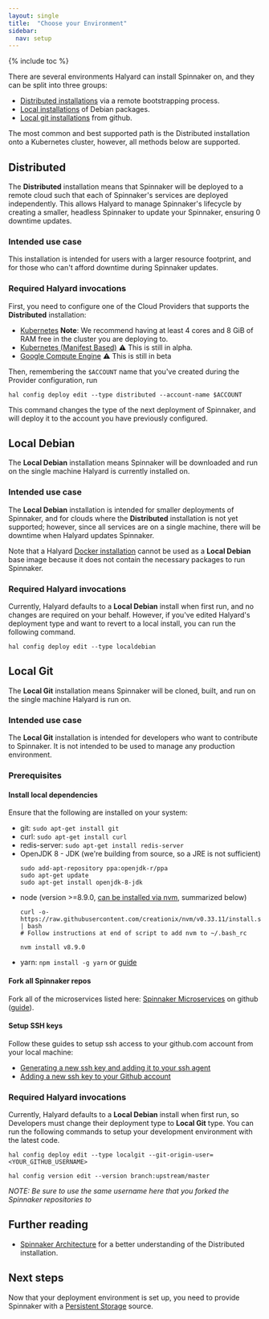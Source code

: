 ```yaml
---
layout: single
title:  "Choose your Environment"
sidebar:
  nav: setup
---
```


{% include toc %}

There are several environments Halyard can install Spinnaker on, and they can be 
split into three groups:

* [Distributed installations](#distributed) via a remote bootstrapping process.
* [Local installations](#local-debian) of Debian packages.
* [Local git installations](#local-git) from github.

The most common and best supported path is the Distributed installation onto a
Kubernetes cluster, however, all methods below are supported.

## Distributed

The __Distributed__ installation means that Spinnaker will be deployed to a 
remote cloud such that each of Spinnaker's services are deployed 
independently. This allows Halyard to manage Spinnaker's lifecycle by creating 
a smaller, headless Spinnaker to update your Spinnaker, ensuring 0 downtime 
updates.

### Intended use case

This installation is intended for users with a larger resource footprint, and
for those who can't afford downtime during Spinnaker updates.

### Required Halyard invocations

First, you need to configure one of the Cloud Providers that supports the
__Distributed__ installation:

* <a href="/setup/install/providers/kubernetes" target="_blank">Kubernetes</a> **Note**: We recommend having at least 4 cores and 8 GiB of RAM free in the cluster you are deploying to.
* <a href="/setup/install/providers/kubernetes-v2" target="_blank">Kubernetes (Manifest Based)</a> :warning: This is still in alpha.
* <a href="/setup/install/providers/gce" target="_blank">Google Compute Engine</a> :warning: This is still in beta

Then, remembering the `$ACCOUNT` name that you've created during the
Provider configuration, run

```
hal config deploy edit --type distributed --account-name $ACCOUNT
```

This command changes the type of the next deployment of Spinnaker, and will
deploy it to the account you have previously configured.

<span class="begin-collapsible-section"></span>

## Local Debian

The __Local Debian__ installation means Spinnaker will be downloaded and run on the 
single machine Halyard is currently installed on.

### Intended use case

The __Local Debian__ installation is intended for smaller deployments of Spinnaker,
and for clouds where the __Distributed__ installation is not yet supported;
however, since all services are on a single machine, there will be downtime when
Halyard updates Spinnaker.

Note that a Halyard [Docker installation](https://www.spinnaker.io/setup/install/halyard/#docker) cannot be used as a __Local Debian__ base image because it does not contain the necessary packages to run Spinnaker.

### Required Halyard invocations

Currently, Halyard defaults to a __Local Debian__ install when first run,
and no changes are required on your behalf. However, if you've edited
Halyard's deployment type and want to revert to a local install, you can run
the following command.

```
hal config deploy edit --type localdebian
```

<span class="end-collapsible-section"></span>

<span class="begin-collapsible-section"></span>

## Local Git

The __Local Git__ installation means Spinnaker will be cloned, built, and run on
the single machine Halyard is run on.

### Intended use case

The __Local Git__ installation is intended for developers who want to contribute
to Spinnaker. It is not intended to be used to manage any production environment.

### Prerequisites

#### Install local dependencies

Ensure that the following are installed on your system:

* git: `sudo apt-get install git`
* curl: `sudo apt-get install curl`
* redis-server: `sudo apt-get install redis-server`
* OpenJDK 8 - JDK (we're building from source, so a JRE is not sufficient)
    ```
    sudo add-apt-repository ppa:openjdk-r/ppa
    sudo apt-get update
    sudo apt-get install openjdk-8-jdk
    ```
* node (version >=8.9.0, [can be installed via nvm](https://github.com/creationix/nvm#install-script), summarized below)
    ```
    curl -o- https://raw.githubusercontent.com/creationix/nvm/v0.33.11/install.sh | bash
    # Follow instructions at end of script to add nvm to ~/.bash_rc

    nvm install v8.9.0
    ```
* yarn: `npm install -g yarn` or [guide](https://yarnpkg.com/lang/en/docs/install/)


#### Fork all Spinnaker repos

Fork all of the microservices listed here: [Spinnaker Microservices](https://www.spinnaker.io/reference/architecture/#spinnaker-microservices) on github ([guide](https://guides.github.com/activities/forking/#fork)).

#### Setup SSH keys

Follow these guides to setup ssh access to your github.com account from your local machine:

* [Generating a new ssh key and adding it to your ssh agent](https://help.github.com/articles/generating-a-new-ssh-key-and-adding-it-to-the-ssh-agent/)
* [Adding a new ssh key to your Github account](https://help.github.com/articles/adding-a-new-ssh-key-to-your-github-account/)

### Required Halyard invocations

Currently, Halyard defaults to a __Local Debian__ install when first run, so 
Developers must change their deployment type to __Local Git__ type. You can run 
the following commands to setup your development environment with the latest code.

```
hal config deploy edit --type localgit --git-origin-user=<YOUR_GITHUB_USERNAME>

hal config version edit --version branch:upstream/master
```

*NOTE: Be sure to use the same username here that you forked the Spinnaker repositories to*

<span class="end-collapsible-section"></span>

## Further reading

* [Spinnaker Architecture](/reference/architecture/) for a better understanding
  of the Distributed installation.

## Next steps

Now that your deployment environment is set up, you need to provide Spinnaker
with a [Persistent Storage](/setup/install/storage/) source.
